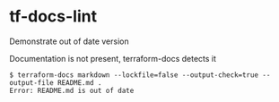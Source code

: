 # tf-docs-lint

Demonstrate out of date version

Documentation is not present, terraform-docs detects it
```
$ terraform-docs markdown --lockfile=false --output-check=true --output-file README.md .
Error: README.md is out of date
```

<!-- BEGIN_TF_DOCS -->
<!-- END_TF_DOCS -->
